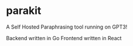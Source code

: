 # parakit

A Self Hosted Paraphrasing tool running on GPT3!

Backend written in Go
Frontend written in React
